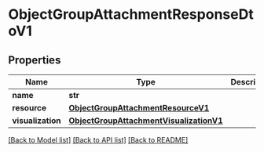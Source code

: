# ObjectGroupAttachmentResponseDtoV1

## Properties
Name | Type | Description | Notes
------------ | ------------- | ------------- | -------------
**name** | **str** |  | 
**resource** | [**ObjectGroupAttachmentResourceV1**](ObjectGroupAttachmentResourceV1.md) |  | [optional] 
**visualization** | [**ObjectGroupAttachmentVisualizationV1**](ObjectGroupAttachmentVisualizationV1.md) |  | [optional] 

[[Back to Model list]](../README.md#documentation-for-models) [[Back to API list]](../README.md#documentation-for-api-endpoints) [[Back to README]](../README.md)


